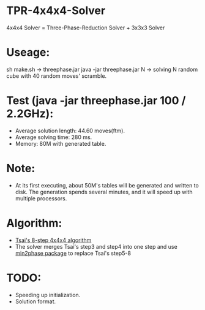 TPR-4x4x4-Solver
================

4x4x4 Solver = Three-Phase-Reduction Solver + 3x3x3 Solver

# Useage:
   sh make.sh -> threephase.jar
   java -jar threephase.jar N -> solving N random cube with 40 random moves' scramble.

# Test (java -jar threephase.jar 100 / 2.2GHz):
 - Average solution length: 44.60 moves(ftm).
 - Average solving time: 280 ms.
 - Memory: 80M with generated table.

# Note:
 - At its first executing, about 50M's tables will be generated and written to disk. The generation spends several minutes, and it will speed up with multiple processors.

# Algorithm:
 - [Tsai's 8-step 4x4x4 algorithm](http://cubezzz.dyndns.org/drupal/?q=node/view/73#comment-2588)
 - The solver merges Tsai's step3 and step4 into one step and use [min2phase package](https://github.com/ChenShuang/min2phase) to replace Tsai's step5-8

# TODO:
 - Speeding up initialization.
 - Solution format.
